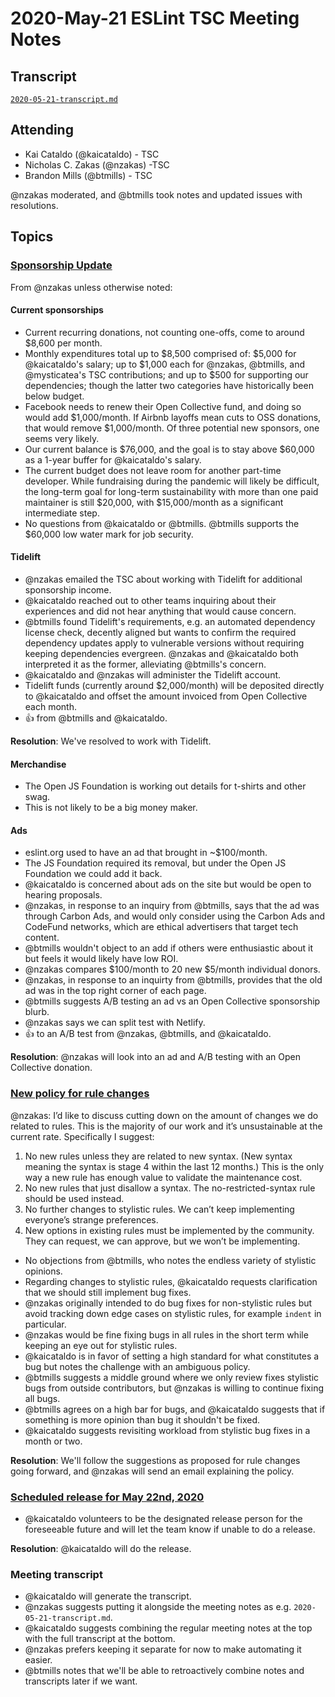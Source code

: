 # 2020-May-21 ESLint TSC Meeting Notes

## Transcript

[`2020-05-21-transcript.md`](2020-05-21-transcript.md)

## Attending

* Kai Cataldo (@kaicataldo) - TSC
* Nicholas C. Zakas (@nzakas) -TSC
* Brandon Mills (@btmills) - TSC

@nzakas moderated, and @btmills took notes and updated issues with resolutions.

## Topics

### [Sponsorship Update](https://github.com/eslint/tsc-meetings/issues/177#issuecomment-631020194)

From @nzakas unless otherwise noted:

#### Current sponsorships

* Current recurring donations, not counting one-offs, come to around $8,600 per month.
* Monthly expenditures total up to $8,500 comprised of: $5,000 for @kaicataldo's salary; up to $1,000 each for @nzakas, @btmills, and @mysticatea's TSC contributions; and up to $500 for supporting our dependencies; though the latter two categories have historically been below budget.
* Facebook needs to renew their Open Collective fund, and doing so would add $1,000/month. If Airbnb layoffs mean cuts to OSS donations, that would remove $1,000/month. Of three potential new sponsors, one seems very likely.
* Our current balance is $76,000, and the goal is to stay above $60,000 as a 1-year buffer for @kaicataldo's salary.
* The current budget does not leave room for another part-time developer. While fundraising during the pandemic will likely be difficult, the long-term goal for long-term sustainability with more than one paid maintainer is still $20,000, with $15,000/month as a significant intermediate step.
* No questions from @kaicataldo or @btmills. @btmills supports the $60,000 low water mark for job security.

#### Tidelift

* @nzakas emailed the TSC about working with Tidelift for additional sponsorship income.
* @kaicataldo reached out to other teams inquiring about their experiences and did not hear anything that would cause concern.
* @btmills found Tidelift's requirements, e.g. an automated dependency license check, decently aligned but wants to confirm the required dependency updates apply to vulnerable versions without requiring keeping dependencies evergreen. @nzakas and @kaicataldo both interpreted it as the former, alleviating @btmills's concern.
* @kaicataldo and @nzakas will administer the Tidelift account.
* Tidelift funds (currently around $2,000/month) will be deposited directly to @kaicataldo and offset the amount invoiced from Open Collective each month.
* :+1: from @btmills and @kaicataldo.

**Resolution**: We've resolved to work with Tidelift.

#### Merchandise

* The Open JS Foundation is working out details for t-shirts and other swag.
* This is not likely to be a big money maker.

#### Ads

* eslint.org used to have an ad that brought in ~$100/month.
* The JS Foundation required its removal, but under the Open JS Foundation we could add it back.
* @kaicataldo is concerned about ads on the site but would be open to hearing proposals.
* @nzakas, in response to an inquiry from @btmills, says that the ad was through Carbon Ads, and would only consider using the Carbon Ads and CodeFund networks, which are ethical advertisers that target tech content.
* @btmills wouldn't object to an add if others were enthusiastic about it but feels it would likely have low ROI.
* @nzakas compares $100/month to 20 new $5/month individual donors.
* @nzakas, in response to an inquirty from @btmills, provides that the old ad was in the top right corner of each page.
* @btmills suggests A/B testing an ad vs an Open Collective sponsorship blurb.
* @nzakas says we can split test with Netlify.
* :+1: to an A/B test from @nzakas, @btmills, and @kaicataldo.

**Resolution**: @nzakas will look into an ad and A/B testing with an Open Collective donation.

### [New policy for rule changes](https://github.com/eslint/tsc-meetings/issues/177#issuecomment-631177488)

@nzakas: I’d like to discuss cutting down on the amount of changes we do related to rules. This is the majority of our work and it’s unsustainable at the current rate. Specifically I suggest:

1. No new rules unless they are related to new syntax. (New syntax meaning the syntax is stage 4 within the last 12 months.) This is the only way a new rule has enough value to validate the maintenance cost.
2. No new rules that just disallow a syntax. The no-restricted-syntax rule should be used instead.
3. No further changes to stylistic rules. We can’t keep implementing everyone’s strange preferences.
4. New options in existing rules must be implemented by the community. They can request, we can approve, but we won’t be implementing.

* No objections from @btmills, who notes the endless variety of stylistic opinions.
* Regarding changes to stylistic rules, @kaicataldo requests clarification that we should still implement bug fixes.
* @nzakas originally intended to do bug fixes for non-stylistic rules but avoid tracking down edge cases on stylistic rules, for example `indent` in particular.
* @nzakas would be fine fixing bugs in all rules in the short term while keeping an eye out for stylistic rules.
* @kaicataldo is in favor of setting a high standard for what constitutes a bug but notes the challenge with an ambiguous policy.
* @btmills suggests a middle ground where we only review fixes stylistic bugs from outside contributors, but @nzakas is willing to continue fixing all bugs.
* @btmills agrees on a high bar for bugs, and @kaicataldo suggests that if something is more opinion than bug it shouldn't be fixed.
* @kaicataldo suggests revisiting workload from stylistic bug fixes in a month or two.

**Resolution**: We'll follow the suggestions as proposed for rule changes going forward, and @nzakas will send an email explaining the policy.

### [Scheduled release for May 22nd, 2020](https://github.com/eslint/eslint/issues/13292)

* @kaicataldo volunteers to be the designated release person for the foreseeable future and will let the team know if unable to do a release.

**Resolution**: @kaicataldo will do the release.

### Meeting transcript

* @kaicataldo will generate the transcript.
* @nzakas suggests putting it alongside the meeting notes as e.g. `2020-05-21-transcript.md`.
* @kaicataldo suggests combining the regular meeting notes at the top with the full transcript at the bottom.
* @nzakas prefers keeping it separate for now to make automating it easier.
* @btmills notes that we'll be able to retroactively combine notes and transcripts later if we want.
